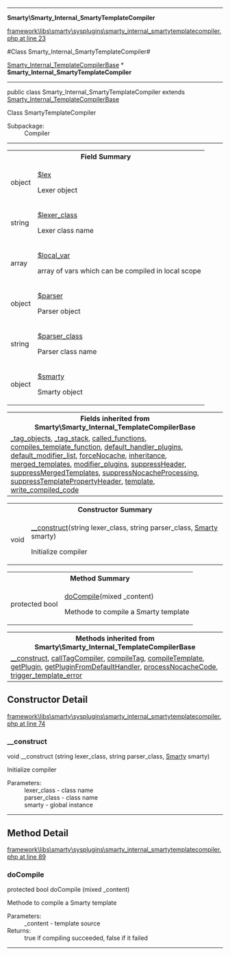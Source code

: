 

- - -

**Smarty\Smarty_Internal_SmartyTemplateCompiler**


<a href="https://github.com/JeyDotC/Hirudo/blob/master/framework/libs/smarty/sysplugins/smarty_internal_smartytemplatecompiler.php#L23" >framework\libs\smarty\sysplugins\smarty_internal_smartytemplatecompiler.php at line 23</a>

#Class Smarty_Internal_SmartyTemplateCompiler#

<a href="https://github.com/JeyDotC/Hirudo-docs/blob/master/smarty/smarty_internal_templatecompilerbase.md">Smarty_Internal_TemplateCompilerBase</a>
    * **Smarty_Internal_SmartyTemplateCompiler**




- - -

<p class="signature"><span class='k'>public  class</span> <span class='nx'>Smarty_Internal_SmartyTemplateCompiler</span>
extends <a href="https://github.com/JeyDotC/Hirudo-docs/blob/master/smarty/smarty_internal_templatecompilerbase.md">Smarty_Internal_TemplateCompilerBase</a>

</p>

<div class="comment" id="overview_description"><p>Class SmartyTemplateCompiler</p></div>

<dl>
<dt>Subpackage:</dt>
<dd>Compiler</dd>
</dl>


- - -



<table id="summary_field">
<tr><th colspan="2">Field Summary</th></tr>
<tr>
<td><span class='k'></span> <span class='nx'>object</span></td>
<td class="description"><p class="name" ><a href="#lex"> $lex</a>
                                </p><p class="description">Lexer object</p></td>
</tr>
<tr>
<td><span class='k'></span> <span class='nx'>string</span></td>
<td class="description"><p class="name" ><a href="#lexer_class"> $lexer_class</a>
                                </p><p class="description">Lexer class name</p></td>
</tr>
<tr>
<td><span class='k'></span> <span class='nx'>array</span></td>
<td class="description"><p class="name" ><a href="#local_var"> $local_var</a>
                                </p><p class="description">array of vars which can be compiled in local scope</p></td>
</tr>
<tr>
<td><span class='k'></span> <span class='nx'>object</span></td>
<td class="description"><p class="name" ><a href="#parser"> $parser</a>
                                </p><p class="description">Parser object</p></td>
</tr>
<tr>
<td><span class='k'></span> <span class='nx'>string</span></td>
<td class="description"><p class="name" ><a href="#parser_class"> $parser_class</a>
                                </p><p class="description">Parser class name</p></td>
</tr>
<tr>
<td><span class='k'></span> <span class='nx'>object</span></td>
<td class="description"><p class="name" ><a href="#smarty"> $smarty</a>
                                </p><p class="description">Smarty object</p></td>
</tr>
</table>

<table class="inherit">
<tr><th colspan="2">Fields inherited from Smarty\Smarty_Internal_TemplateCompilerBase</th></tr>
<tr><td><a href="https://github.com/JeyDotC/Hirudo-docs/blob/master/smarty/smarty_internal_templatecompilerbase.md">_tag_objects</a>, <a href="https://github.com/JeyDotC/Hirudo-docs/blob/master/smarty/smarty_internal_templatecompilerbase.md">_tag_stack</a>, <a href="https://github.com/JeyDotC/Hirudo-docs/blob/master/smarty/smarty_internal_templatecompilerbase.md">called_functions</a>, <a href="https://github.com/JeyDotC/Hirudo-docs/blob/master/smarty/smarty_internal_templatecompilerbase.md">compiles_template_function</a>, <a href="https://github.com/JeyDotC/Hirudo-docs/blob/master/smarty/smarty_internal_templatecompilerbase.md">default_handler_plugins</a>, <a href="https://github.com/JeyDotC/Hirudo-docs/blob/master/smarty/smarty_internal_templatecompilerbase.md">default_modifier_list</a>, <a href="https://github.com/JeyDotC/Hirudo-docs/blob/master/smarty/smarty_internal_templatecompilerbase.md">forceNocache</a>, <a href="https://github.com/JeyDotC/Hirudo-docs/blob/master/smarty/smarty_internal_templatecompilerbase.md">inheritance</a>, <a href="https://github.com/JeyDotC/Hirudo-docs/blob/master/smarty/smarty_internal_templatecompilerbase.md">merged_templates</a>, <a href="https://github.com/JeyDotC/Hirudo-docs/blob/master/smarty/smarty_internal_templatecompilerbase.md">modifier_plugins</a>, <a href="https://github.com/JeyDotC/Hirudo-docs/blob/master/smarty/smarty_internal_templatecompilerbase.md">suppressHeader</a>, <a href="https://github.com/JeyDotC/Hirudo-docs/blob/master/smarty/smarty_internal_templatecompilerbase.md">suppressMergedTemplates</a>, <a href="https://github.com/JeyDotC/Hirudo-docs/blob/master/smarty/smarty_internal_templatecompilerbase.md">suppressNocacheProcessing</a>, <a href="https://github.com/JeyDotC/Hirudo-docs/blob/master/smarty/smarty_internal_templatecompilerbase.md">suppressTemplatePropertyHeader</a>, <a href="https://github.com/JeyDotC/Hirudo-docs/blob/master/smarty/smarty_internal_templatecompilerbase.md">template</a>, <a href="https://github.com/JeyDotC/Hirudo-docs/blob/master/smarty/smarty_internal_templatecompilerbase.md">write_compiled_code</a></td></tr></table>

<table id="summary_constructor">
<tr><th colspan="2">Constructor Summary</th></tr>
<tr>
<td><span class='k'></span> <span class='nx'>void</span></td>
<td class="description"><p class="name"><a href="#__construct">__construct</a>(string lexer_class, string parser_class, <a href="https://github.com/JeyDotC/Hirudo/blob/master/smarty/Smarty.md">Smarty</a> smarty)</p><p class="description">Initialize compiler</p></td>
</tr>
</table>

<table id="summary_method">
<tr><th colspan="2">Method Summary</th></tr>
<tr>
<td><span class='k'>protected </span> <span class='nx'>bool</span></td>
<td class="description"><p class="name"><a href="#docompile">doCompile</a>(mixed _content)</p><p class="description">Methode to compile a Smarty template</p></td>
</tr>
</table>

<table class="inherit">
<tr><th colspan="2">Methods inherited from Smarty\Smarty_Internal_TemplateCompilerBase</th></tr>
<tr><td><a href="https://github.com/JeyDotC/Hirudo-docs/blob/master/smarty/smarty_internal_templatecompilerbase.md">__construct</a>, <a href="https://github.com/JeyDotC/Hirudo-docs/blob/master/smarty/smarty_internal_templatecompilerbase.md">callTagCompiler</a>, <a href="https://github.com/JeyDotC/Hirudo-docs/blob/master/smarty/smarty_internal_templatecompilerbase.md">compileTag</a>, <a href="https://github.com/JeyDotC/Hirudo-docs/blob/master/smarty/smarty_internal_templatecompilerbase.md">compileTemplate</a>, <a href="https://github.com/JeyDotC/Hirudo-docs/blob/master/smarty/smarty_internal_templatecompilerbase.md">getPlugin</a>, <a href="https://github.com/JeyDotC/Hirudo-docs/blob/master/smarty/smarty_internal_templatecompilerbase.md">getPluginFromDefaultHandler</a>, <a href="https://github.com/JeyDotC/Hirudo-docs/blob/master/smarty/smarty_internal_templatecompilerbase.md">processNocacheCode</a>, <a href="https://github.com/JeyDotC/Hirudo-docs/blob/master/smarty/smarty_internal_templatecompilerbase.md">trigger_template_error</a></td></tr></table>

<h2 id="detail_method">Constructor Detail</h2>

<a href="https://github.com/JeyDotC/Hirudo/blob/master/framework/libs/smarty/sysplugins/smarty_internal_smartytemplatecompiler.php#L74" >framework\libs\smarty\sysplugins\smarty_internal_smartytemplatecompiler.php at line 74</a>

<h3 id="__construct">__construct</h3>
<span class='k'></span> <span class='nx'>void</span> <span class='nf'>__construct</span> (string lexer_class, string parser_class, <a href="https://github.com/JeyDotC/Hirudo/blob/master/smarty/Smarty.md">Smarty</a> smarty)

<div class="details">
<p>Initialize compiler</p><dl>
<dt>Parameters:</dt>
<dd>lexer_class - class name</dd>
<dd>parser_class - class name</dd>
<dd>smarty - global instance</dd>
</dl>

</div>

- - -

<h2 id="detail_method">Method Detail</h2>

<a href="https://github.com/JeyDotC/Hirudo/blob/master/framework/libs/smarty/sysplugins/smarty_internal_smartytemplatecompiler.php#L89" >framework\libs\smarty\sysplugins\smarty_internal_smartytemplatecompiler.php at line 89</a>

<h3 id="doCompile()">doCompile</h3>
<span class='k'>protected </span> <span class='nx'>bool</span> <span class='nf'>doCompile</span> (mixed _content)

<div class="details">
<p>Methode to compile a Smarty template</p><dl>
<dt>Parameters:</dt>
<dd>_content - template source</dd>
<dt>Returns:</dt>
<dd>true if compiling succeeded, false if it failed</dd>
</dl>

</div>

- - -


